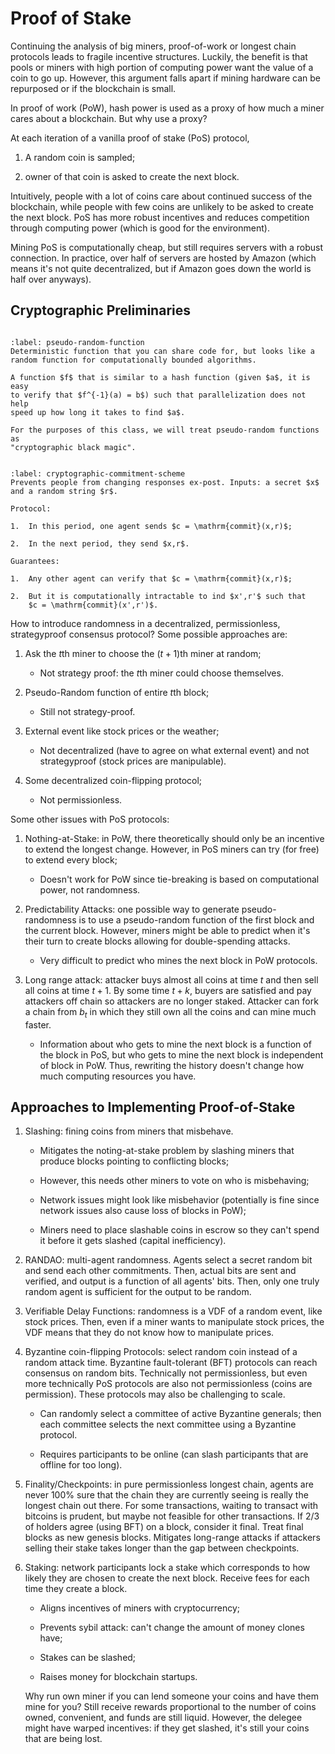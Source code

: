 # Proof of Stake

Continuing the analysis of big miners, proof-of-work or longest chain
protocols leads to fragile incentive structures. Luckily, the benefit is
that pools or miners with high portion of computing power want the value
of a coin to go up. However, this argument falls apart if mining
hardware can be repurposed or if the blockchain is small.

In proof of work (PoW), hash power is used as a proxy of how much a
miner cares about a blockchain. But why use a proxy?

At each iteration of a vanilla proof of stake (PoS) protocol,

1.  A random coin is sampled;

2.  owner of that coin is asked to create the next block.

Intuitively, people with a lot of coins care about continued success of
the blockchain, while people with few coins are unlikely to be asked to
create the next block. PoS has more robust incentives and reduces
competition through computing power (which is good for the environment).

Mining PoS is computationally cheap, but still requires servers with a
robust connection. In practice, over half of servers are hosted by
Amazon (which means it's not quite decentralized, but if Amazon goes
down the world is half over anyways).

## Cryptographic Preliminaries

```{index} Pseudo-Random Function
```
```{prf:definition} Pseudo-Random Function
:label: pseudo-random-function
Deterministic function that you can share code for, but looks like a
random function for computationally bounded algorithms.

A function $f$ that is similar to a hash function (given $a$, it is easy
to verify that $f^{-1}(a) = b$) such that parallelization does not help
speed up how long it takes to find $a$.
```

```{prf:remark}
For the purposes of this class, we will treat pseudo-random functions as
"cryptographic black magic".
```

```{index} Cryptographic Commitment Scheme
```
```{prf:definition} Cryptographic Commitment Scheme
:label: cryptographic-commitment-scheme
Prevents people from changing responses ex-post. Inputs: a secret $x$
and a random string $r$.

Protocol:

1.  In this period, one agent sends $c = \mathrm{commit}(x,r)$;

2.  In the next period, they send $x,r$.

Guarantees:

1.  Any other agent can verify that $c = \mathrm{commit}(x,r)$;

2.  But it is computationally intractable to ind $x',r'$ such that
    $c = \mathrm{commit}(x',r')$.
```

How to introduce randomness in a decentralized, permissionless,
strategyproof consensus protocol? Some possible approaches are:

1.  Ask the $t$th miner to choose the $(t+1)$th miner at random;

    -   Not strategy proof: the $t$th miner could choose themselves.

2.  Pseudo-Random function of entire $t$th block;

    -   Still not strategy-proof.

3.  External event like stock prices or the weather;

    -   Not decentralized (have to agree on what external event) and not
        strategyproof (stock prices are manipulable).

4.  Some decentralized coin-flipping protocol;

    -   Not permissionless.

Some other issues with PoS protocols:

1.  Nothing-at-Stake: in PoW, there theoretically should only be an
    incentive to extend the longest change. However, in PoS miners can
    try (for free) to extend every block;

    -   Doesn't work for PoW since tie-breaking is based on
        computational power, not randomness.

2.  Predictability Attacks: one possible way to generate
    pseudo-randomness is to use a pseudo-random function of the first
    block and the current block. However, miners might be able to
    predict when it's their turn to create blocks allowing for
    double-spending attacks.

    -   Very difficult to predict who mines the next block in PoW
        protocols.

3.  Long range attack: attacker buys almost all coins at time $t$ and
    then sell all coins at time $t+1$. By some time $t+k$, buyers are
    satisfied and pay attackers off chain so attackers are no longer
    staked. Attacker can fork a chain from $b_t$ in which they still own
    all the coins and can mine much faster.

    -   Information about who gets to mine the next block is a function
        of the block in PoS, but who gets to mine the next block is
        independent of block in PoW. Thus, rewriting the history doesn't
        change how much computing resources you have.

## Approaches to Implementing Proof-of-Stake

1.  Slashing: fining coins from miners that misbehave.

    -   Mitigates the noting-at-stake problem by slashing miners that
        produce blocks pointing to conflicting blocks;

    -   However, this needs other miners to vote on who is misbehaving;

    -   Network issues might look like misbehavior (potentially is fine
        since network issues also cause loss of blocks in PoW);

    -   Miners need to place slashable coins in escrow so they can't
        spend it before it gets slashed (capital inefficiency).

2.  RANDAO: multi-agent randomness. Agents select a secret random bit
    and send each other commitments. Then, actual bits are sent and
    verified, and output is a function of all agents' bits. Then, only
    one truly random agent is sufficient for the output to be random.

3.  Verifiable Delay Functions: randomness is a VDF of a random event,
    like stock prices. Then, even if a miner wants to manipulate stock
    prices, the VDF means that they do not know how to manipulate
    prices.

4.  Byzantine coin-flipping Protocols: select random coin instead of a
    random attack time. Byzantine fault-tolerant (BFT) protocols can
    reach consensus on random bits. Technically not permissionless, but
    even more technically PoS protocols are also not permissionless
    (coins are permission). These protocols may also be challenging to
    scale.

    -   Can randomly select a committee of active Byzantine generals;
        then each committee selects the next committee using a Byzantine
        protocol.

    -   Requires participants to be online (can slash participants that
        are offline for too long).

5.  Finality/Checkpoints: in pure permissionless longest chain, agents
    are never 100% sure that the chain they are currently seeing is
    really the longest chain out there. For some transactions, waiting
    to transact with bitcoins is prudent, but maybe not feasible for
    other transactions. If 2/3 of holders agree (using BFT) on a block,
    consider it final. Treat final blocks as new genesis blocks.
    Mitigates long-range attacks if attackers selling their stake takes
    longer than the gap between checkpoints.

6.  Staking: network participants lock a stake which corresponds to how
    likely they are chosen to create the next block. Receive fees for
    each time they create a block.

    -   Aligns incentives of miners with cryptocurrency;

    -   Prevents sybil attack: can't change the amount of money clones
        have;

    -   Stakes can be slashed;

    -   Raises money for blockchain startups.

    Why run own miner if you can lend someone your coins and have them
    mine for you? Still receive rewards proportional to the number of
    coins owned, convenient, and funds are still liquid. However, the
    delegee might have warped incentives: if they get slashed, it's
    still your coins that are being lost.